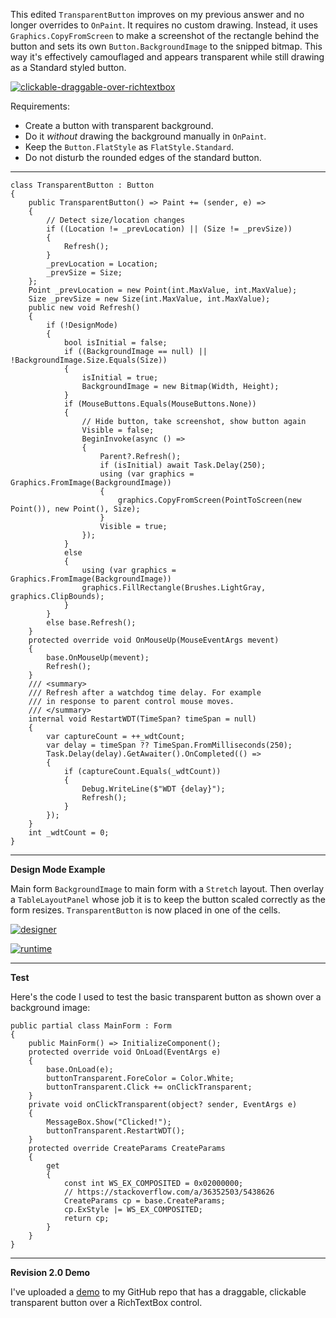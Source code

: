 This edited `TransparentButton` improves on my previous answer and no longer overrides to `OnPaint`. It requires no custom drawing. Instead, it uses `Graphics.CopyFromScreen` to make a screenshot of the rectangle behind the button and sets its own `Button.BackgroundImage` to the snipped bitmap. This way it's effectively camouflaged and appears transparent while still drawing as a Standard styled button.

[![clickable-draggable-over-richtextbox][1]][1]

Requirements:
- Create a button with transparent background.
- Do it _without_ drawing the background manually in `OnPaint`.
- Keep the `Button.FlatStyle` as `FlatStyle.Standard`.
- Do not disturb the rounded edges of the standard button.

***

    class TransparentButton : Button
    {        
        public TransparentButton() => Paint += (sender, e) =>
        {
            // Detect size/location changes
            if ((Location != _prevLocation) || (Size != _prevSize))
            {
                Refresh();
            }
            _prevLocation = Location;
            _prevSize = Size;
        };
        Point _prevLocation = new Point(int.MaxValue, int.MaxValue);
        Size _prevSize = new Size(int.MaxValue, int.MaxValue);
        public new void Refresh()
        {
            if (!DesignMode)
            {
                bool isInitial = false;
                if ((BackgroundImage == null) || !BackgroundImage.Size.Equals(Size))
                {
                    isInitial = true;
                    BackgroundImage = new Bitmap(Width, Height);
                }
                if (MouseButtons.Equals(MouseButtons.None))
                {
                    // Hide button, take screenshot, show button again
                    Visible = false;
                    BeginInvoke(async () =>
                    {
                        Parent?.Refresh();
                        if (isInitial) await Task.Delay(250);
                        using (var graphics = Graphics.FromImage(BackgroundImage))
                        {
                            graphics.CopyFromScreen(PointToScreen(new Point()), new Point(), Size);
                        }
                        Visible = true;
                    });
                }
                else
                {
                    using (var graphics = Graphics.FromImage(BackgroundImage))
                    graphics.FillRectangle(Brushes.LightGray, graphics.ClipBounds);
                }
            }
            else base.Refresh();
        }
        protected override void OnMouseUp(MouseEventArgs mevent)
        {
            base.OnMouseUp(mevent);
            Refresh();
        }
        /// <summary>
        /// Refresh after a watchdog time delay. For example
        /// in response to parent control mouse moves.
        /// </summary>  
        internal void RestartWDT(TimeSpan? timeSpan = null)
        {
            var captureCount = ++_wdtCount;
            var delay = timeSpan ?? TimeSpan.FromMilliseconds(250);
            Task.Delay(delay).GetAwaiter().OnCompleted(() =>
            {
                if (captureCount.Equals(_wdtCount))
                {
                    Debug.WriteLine($"WDT {delay}");
                    Refresh();
                }
            });
        }
        int _wdtCount = 0;
    }

***
**Design Mode Example**

Main form `BackgroundImage` to main form with a `Stretch` layout. Then overlay a `TableLayoutPanel` whose job it is to keep the button scaled correctly as the form resizes. `TransparentButton` is now placed in one of the cells. 

[![designer][2]][2]

[![runtime][3]][3]

***
**Test**

Here's the code I used to test the basic transparent button as shown over a background image: 

    public partial class MainForm : Form
    {
        public MainForm() => InitializeComponent();
        protected override void OnLoad(EventArgs e)
        {
            base.OnLoad(e);
            buttonTransparent.ForeColor = Color.White;
            buttonTransparent.Click += onClickTransparent;
        }
        private void onClickTransparent(object? sender, EventArgs e)
        {
            MessageBox.Show("Clicked!");
            buttonTransparent.RestartWDT();
        }
        protected override CreateParams CreateParams
        {
            get
            {
                const int WS_EX_COMPOSITED = 0x02000000;
                // https://stackoverflow.com/a/36352503/5438626
                CreateParams cp = base.CreateParams;
                cp.ExStyle |= WS_EX_COMPOSITED;
                return cp;
            }
        }
    }

***
**Revision 2.0 Demo**

I've uploaded a [demo](https://github.com/IVSoftware/transparent-button-00.git) to my GitHub repo that has a draggable, clickable transparent button over a RichTextBox control.


  [1]: https://i.stack.imgur.com/PrYWw.png
  [2]: https://i.stack.imgur.com/XYlWr.png
  [3]: https://i.stack.imgur.com/3BfNe.png